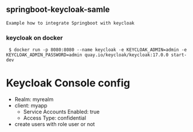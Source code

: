 ## springboot-keycloak-samle
    Example how to integrate Springboot with keycloak
### keycloak on docker
```
 $ docker run -p 8080:8080 --name keycloak -e KEYCLOAK_ADMIN=admin -e KEYCLOAK_ADMIN_PASSWORD=admin quay.io/keycloak/keycloak:17.0.0 start-dev
```
# Keycloak Console config
 - Realm: myrealm
 - client: myapp
   - Service Accounts Enabled: true
   - Access Type: confidential
 - create users with role user or not

